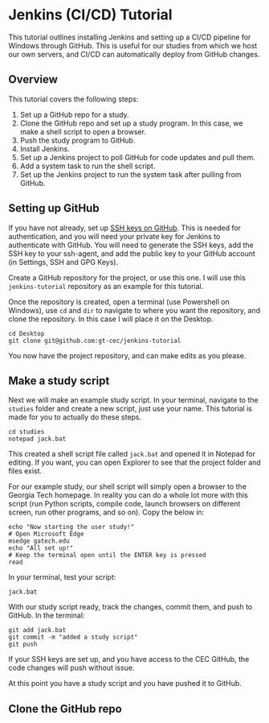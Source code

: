 # Jenkins (CI/CD) Tutorial

This tutorial outlines installing Jenkins and setting up a CI/CD pipeline for Windows through GitHub. This is useful for our studies from which we host our own servers, and CI/CD can automatically deploy from GitHub changes.

## Overview

This tutorial covers the following steps:

1. Set up a GitHub repo for a study.
2. Clone the GitHub repo and set up a study program. In this case, we make a shell script to open a browser.
3. Push the study program to GitHub.
4. Install Jenkins.
6. Set up a Jenkins project to poll GitHub for code updates and pull them.
7. Add a system task to run the shell script.
8. Set up the Jenkins project to run the system task after pulling from GitHub.

## Setting up GitHub

If you have not already, set up [SSH keys on GitHub](https://docs.github.com/en/authentication/connecting-to-github-with-ssh/generating-a-new-ssh-key-and-adding-it-to-the-ssh-agent). This is needed for authentication, and you will need your private key for Jenkins to authenticate with GitHub. You will need to generate the SSH keys, add the SSH key to your ssh-agent, and add the public key to your GitHub account (in Settings, SSH and GPG Keys).

Create a GitHub repository for the project, or use this one. I will use this `jenkins-tutorial` repository as an example for this tutorial.

Once the repository is created, open a terminal (use Powershell on Windows), use `cd` and `dir` to navigate to where you want the repository, and clone the repository. In this case I will place it on the Desktop.

```
cd Desktop
git clone git@github.com:gt-cec/jenkins-tutorial
```

You now have the project repository, and can make edits as you please.

## Make a study script

Next we will make an example study script. In your terminal, navigate to the `studies` folder and create a new script, just use your name. This tutorial is made for you to actually do these steps.

```
cd studies
notepad jack.bat
```

This created a shell script file called `jack.bat` and opened it in Notepad for editing. If you want, you can open Explorer to see that the project folder and files exist.

For our example study, our shell script will simply open a browser to the Georgia Tech homepage. In reality you can do a whole lot more with this script (run Python scripts, compile code, launch browsers on different screen, run other programs, and so on). Copy the below in:

```
echo "Now starting the user study!"
# Open Microsoft Edge
msedge gatech.edu
echo "All set up!"
# Keep the terminal open until the ENTER key is pressed
read
```

In your terminal, test your script:

```
jack.bat
```

With our study script ready, track the changes, commit them, and push to GitHub. In the terminal:

```
git add jack.bat
git commit -m "added a study script"
git push 
```

If your SSH keys are set up, and you have access to the CEC GitHub, the code changes will push without issue.

At this point you have a study script and you have pushed it to GitHub.

## Clone the GitHub repo

